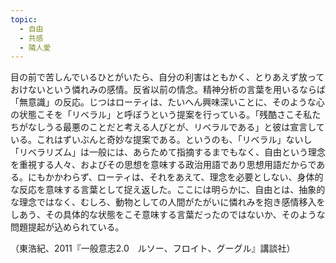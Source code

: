 ```yaml
---
topic:
  - 自由
  - 共感
  - 隣人愛
---
```

目の前で苦しんでいるひとがいたら、自分の利害はともかく、とりあえず放っておけないという憐れみの感情。反省以前の情念。精神分析の言葉を用いるならば「無意識」の反応。じつはローティは、たいへん興味深いことに、そのような心の状態こそを「リベラル」と呼ぼうという提案を行っている。「残酷さこそ私たちがなしうる最悪のことだと考える人びとが、リベラルである」と彼は宣言している。これはずいぶんと奇妙な提案である。というのも、「リベラル」ないし「リベラリズム」は一般には、あらためて指摘するまでもなく、自由という理念を重視する人々、およびその思想を意味する政治用語であり思想用語だからである。にもかかわらず、ローティは、それをあえて、理念を必要としない、身体的な反応を意味する言葉として捉え返した。ここには明らかに、自由とは、抽象的な理念ではなく、むしろ、動物としての人間がたがいに憐れみを抱き感情移入をしあう、その具体的な状態をこそ意味する言葉だったのではないか、そのような問題提起が込められている。

（東浩紀、2011『一般意志2.0　ルソー、フロイト、グーグル』講談社）